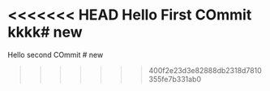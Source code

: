 <<<<<<< HEAD
Hello First COmmit kkkk# new
=======
Hello second
COmmit # new
>>>>>>> 400f2e23d3e82888db2318d7810355fe7b331ab0
